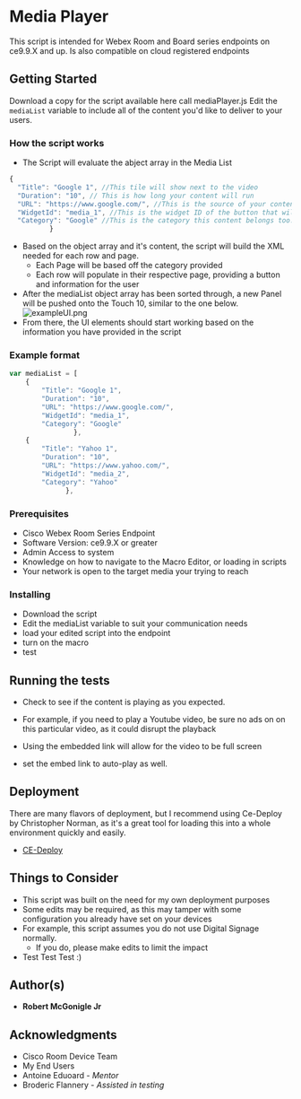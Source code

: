 # Media Player

This script is intended for Webex Room and Board series endpoints on ce9.9.X and up. Is also compatible on cloud registered endpoints

## Getting Started

Download a copy for the script available here call mediaPlayer.js
Edit the ```mediaList``` variable to include all of the content you'd like to deliver to your users.

### How the script works

* The Script will evaluate the abject array in the Media List
```javascript
{
  "Title": "Google 1", //This tile will show next to the video
  "Duration": "10", // This is how long your content will run
  "URL": "https://www.google.com/", //This is the source of your content
  "WidgetId": "media_1", //This is the widget ID of the button that will be built
  "Category": "Google" //This is the category this content belongs too. This will create a new page if it had not already existed
          }
```
* Based on the object array and it's content, the script will build the XML needed for each row and page.
  * Each Page will be based off the category provided
  * Each row will populate in their respective page, providing a button and information for the user
* After the mediaList object array has been sorted through, a new Panel will be pushed onto the Touch 10, similar to the one below.
![exampleUI.png](https://github.com/Bobby-McGonigle/Macro-Samples/blob/master/Media%20Player/exampleUI.PNG)
* From there, the UI elements should start working based on the information you have provided in the script

### Example format

```javascript
var mediaList = [
    {
        "Title": "Google 1",
        "Duration": "10",
        "URL": "https://www.google.com/",
        "WidgetId": "media_1",
        "Category": "Google"
                },
    {
        "Title": "Yahoo 1",
        "Duration": "10",
        "URL": "https://www.yahoo.com/",
        "WidgetId": "media_2",
        "Category": "Yahoo"
              },

```

### Prerequisites

* Cisco Webex Room Series Endpoint
* Software Version: ce9.9.X or greater
* Admin Access to system
* Knowledge on how to navigate to the Macro Editor, or loading in scripts
* Your network is open to the target media your trying to reach

### Installing

* Download the script
* Edit the mediaList variable to suit your communication needs
* load your edited script into the endpoint
* turn on the macro 
* test

## Running the tests

* Check to see if the content is playing as you expected.

* For example, if you need to play a Youtube video, be sure no ads on on this particular video, as it could disrupt the playback
* Using the embedded link will allow for the video to be full screen
* set the embed link to auto-play as well.

## Deployment

There are many flavors of deployment, but I recommend using Ce-Deploy by Christopher Norman, as it's a great tool for loading this into a whole environment quickly and easily.

* [CE-Deploy](https://github.com/voipnorm/CE-Deploy)

## Things to Consider
* This script was built on the need for my own deployment purposes
* Some edits may be required, as this may tamper with some configuration you already have set on your devices
* For example, this script assumes you do not use Digital Signage normally.
  * If you do, please make edits to limit the impact
* Test Test Test :)

## Author(s)

* **Robert McGonigle Jr**

## Acknowledgments

* Cisco Room Device Team
* My End Users
* Antoine Eduoard - *Mentor*
* Broderic Flannery - *Assisted in testing*
